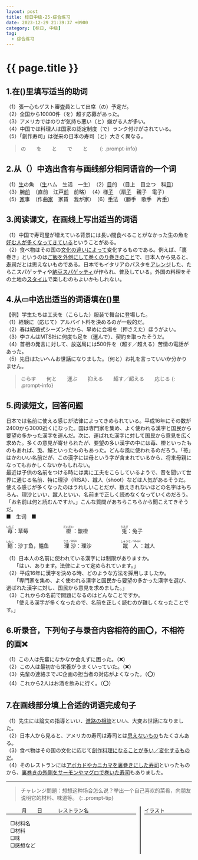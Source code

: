 ```yaml
---
layout: post
title: 标日中级-25-综合练习
date: 2023-12-29 21:39:37 +0900
category: [标日, 中级]
tag: 
  - 综合练习
---
```


<style>
  footer p span {
    display: inline-block;
    width: 30%;
    text-align: left;
  }

  .waku div ul li {
    list-style: '□';
  }
</style>

# {{ page.title }}

## 1.在()里填写适当的助词

（1）張一心もゲスト審査員として出席（の）予定だ。  
（2）全国から10000件（を）超す応募があった。  
（3）アメリカではのりが気持ち悪い（と）嫌がる人が多い。  
（4）中国では料理人は国家の認定制度（で）ランク付けがされている。  
（5）「創作寿司」は従来の日本の寿司（と）大きく異なる。  

> の　　を　　と　　で　　と　　
{: .prompt-info}

## 2.从（）中选出含有与画线部分相同语音的一个词

（1）<u>生</u>の魚　（<u>生</u>ハム　生活　一生）　（2）<u>目</u>的　（目上　目立つ　科<u>目</u>）  
（3）腕<u>前</u>　（直前　江戸<u>前</u>　前略）　（4）様<u>子</u>　（扇<u>子</u>　親子　電子）  
（5）<u>家</u>事　（作曲<u>家</u>　家賃　我が家）　（6）<u>手</u>法　（勝手　歌手　片<u>手</u>）  

## 3.阅读课文，在画线上写出适当的词语

（1）中国で寿司屋が増えている背景には長い間食べることがなかった生の魚を<u>好む人が多くなってきている</u>ということがある。  
（2）食べ物はその国の<u>文化の違いによって</u>変化するものである。例えば、「裏巻き」というのは<u>ご飯を外側にして巻くのり巻きのこと</u>で、日本人から見ると、<u>寿司</u>だとは思えないものである。日本でもイタリアのパスタを<u>アレンジ</u>した、たらこスパゲッティや<u>納豆スパゲッティ</u>が作られ、普及している。外国の料理をその土地の<u>スタイル</u>で楽しむのもよいかもしれない。  

## 4.从▭中选出适当的词语填在()里

【例】学生たちは工夫を（こらした）服装で舞台に登場した。  
（1）経験に（応じて）アルバイト料を決めるのが一般的だ。  
（2）春は結婚式シーズンだから、早めに会場を（押さえた）ほうがよい。  
（3）李さんはMTS社に何度も足を（運んで）、契約を取ったそうだ。  
（4）首相の発言に対して、放送局には500件を（超す／超える）苦情の電話があった。  
（5）先日はたいへんお世話になりました。（何と）お礼を言っていいか分かりません。  

> ~~こらす~~　　何と　　運ぶ　　抑える　　超す／超える　　応じる
{: .prompt-info}

## 5.阅读短文，回答问题

<article class='waku'>
  <content>
    <div>日本では名前に使える感じが法律によってきめられている。平成16年にその数が2400から3000近くになった。国は専門家を集め、よく使われる漢字と国民から要望の多かった漢字を運んだ。次に、運ばれた漢字に対して国民から意見を広く求めた。多くの意見が寄せられたが、要望の多い漢字の中には苺、橙といったものもあれば、兎、鰯といったものもあった。どんな風に使われるのだろう。「苺」はかわいい名前だが、この漢字には母という字が含まれているから、将来母親になってもおかしくないかもしれない。</div>
    <div>最近は子供の名前をつける時には実に工夫をこらしているようで、音を聞いて世界に通じる名前、特に理沙（RISA）、蹴人（shoot）などは人気があるそうだ。使える感じが多くなったのはうれしいことだが、数えきれないほどの名字はもちろん、理沙といい、蹴人といい、名前まで正しく読めなくなっていくのだろう。「お名前は何と読むんですか。」こんな質問があちらこちらから聞こえてきそうだ。</div>
    <footer class='waku-two margin-go padding-jyu'>
      ■　生词　■
      <p>
        <span><ruby>苺<rt>いちご</rt></ruby>：草莓</span>
        <span><ruby>橙<rt>だいだい</rt></ruby>：酸橙</span>
        <span><ruby>兎<rt>うさぎ</rt></ruby>：兔子</span>
      </p>
      <p>
        <span><ruby>鰯<rt>いわし</rt></ruby>：沙丁鱼，鳁鱼</span>
        <span><ruby>理沙<rt>りさ／RISA</rt>：理沙</ruby></span>
        <span><ruby>蹴人<rt>しゅうと／Shoot</rt>：</ruby>蹴人</span>
      </p>
    </footer>
  </content>
</article>

（1）日本人の名前に使われている漢字には制限がありますか。  
　　「はい、あります。法律によって定められています。」  
（2）平成16年に漢字を決める時、どのような方法を採用しましたか。  
　　「専門家を集め、よく使われる漢字と国民から要望の多かった漢字を選び、選ばれた漢字に対し、国民から意見を求めました。」  
（3）これからの名前で問題になるのはどんなことですか。  
　　「使える漢字が多くなったので、名前を正しく読むのが難しくなったことです。」  

## 6.听录音，下列句子与录音内容相符的画⭕️，不相符的画❌

（1）この人は先輩になかなか会えずに困った。（❌）  
（2）この人は最初から栄養がうまくいっていた。（❌）  
（3）先輩の連絡までJC企画の担当者の対応がよくなった。（⭕️）  
（4）これから2人はお酒を飲みに行く。（⭕️）  

## 7.在画线部分填上合适的词语完成句子

（1）先生には論文の指導といい、<u>進路の相談</u>といい、大変お世話になりました。  
（2）日本人から見ると、アメリカの寿司は寿司とは<u>思えないもの</u>もたくさんある。  
（3）食べ物はその国の文化に応じて<u>創作料理になることが多い／変化するものだ</u>。  
（4）そのレストランには<u>アボカドやカニカマを裏巻きにした寿司</u>といったものから、<u>裏巻きの外側をサーモンやマグロで巻いた寿司</u>もありました。  

---

> チャレンジ問題：想想这种场合怎么说？举出一个自己喜欢的菜肴，向朋友说明它的材料、味道等。
{: .prompt-tip}
<article class="waku" style='display:flex'>
  <div style='width:70%; padding-right:10px; margin-right:10px; border-right: 2px solid;'>
　　<span>　月　　日　　　レストラン名　</span>
    <hr style="margin:0" />
    <ul>
      <li>材料名</li>
      <li>材料</li>
      <li>味</li>
      <li>感想など</li>
    </ul>
  </div>
  <div style='flex:1;'>
    <span>イラスト</span>
    <hr style="margin:0" />
  </div>
</article>
